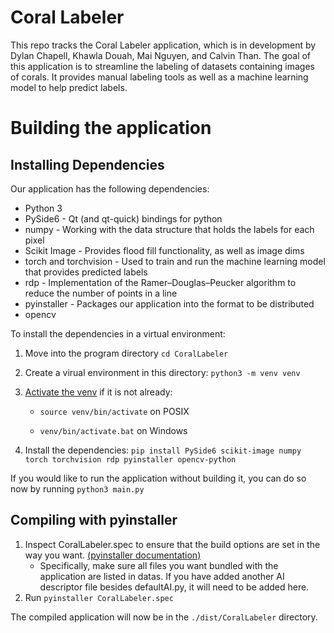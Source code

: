 # Coral Labeler
This repo tracks the Coral Labeler application, which is in development by Dylan Chapell, Khawla Douah, Mai Nguyen, and Calvin Than. The goal of this application is to streamline the labeling of datasets containing images of corals. It provides manual labeling tools as well as a machine learning model to help predict labels.

# Building the application
## Installing Dependencies
Our application has the following dependencies: 

- Python 3
- PySide6 - Qt (and qt-quick) bindings for python
- numpy - Working with the data structure that holds the labels for each pixel
- Scikit Image - Provides flood fill functionality, as well as image dims
- torch and torchvision - Used to train and run the machine learning model that provides predicted labels
- rdp - Implementation of the Ramer–Douglas–Peucker algorithm to reduce the number of points in a line
- pyinstaller - Packages our application into the format to be distributed
- opencv

To install the dependencies in a virtual environment:
1. Move into the program directory `cd CoralLabeler`

2. Create a virual environment in this directory: `python3 -m venv venv`

3. [Activate the venv](https://docs.python.org/3/library/venv.html#how-venvs-work) if it is not already: 

    - `source venv/bin/activate` on POSIX

    - `venv/bin/activate.bat` on Windows

4. Install the dependencies: `pip install PySide6 scikit-image numpy torch torchvision rdp pyinstaller opencv-python`

If you would like to run the application without building it, you can do so now by running `python3 main.py`

## Compiling with pyinstaller

1. Inspect CoralLabeler.spec to ensure that the build options are set in the way you want. [(pyinstaller documentation)](https://pyinstaller.org/en/stable/spec-files.html)
    - Specifically, make sure all files you want bundled with the application are listed in datas. If you have added another AI descriptor file besides defaultAI.py, it will need to be added here.
2. Run `pyinstaller CoralLabeler.spec`

The compiled application will now be in the `./dist/CoralLabeler` directory. 
